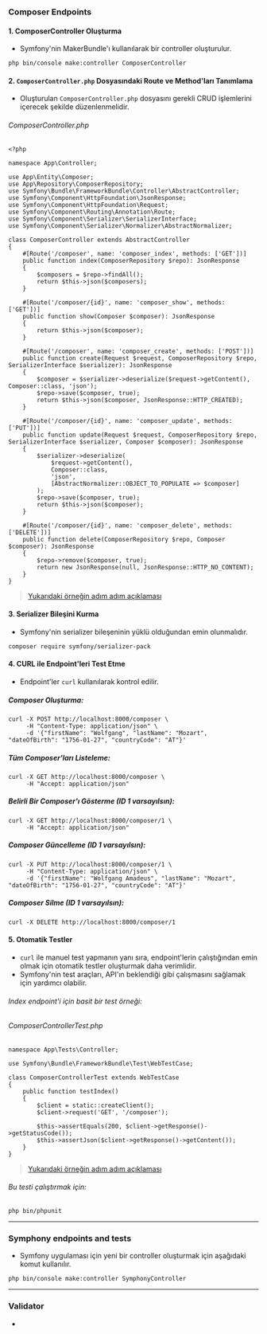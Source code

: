 ### Composer Endpoints
#### 1. ComposerController Oluşturma 
+ Symfony'nin MakerBundle'ı kullanılarak bir controller oluşturulur.
~~~~~~~
php bin/console make:controller ComposerController
~~~~~~~

#### 2. `ComposerController.php` Dosyasındaki Route ve Method'ları Tanımlama
+ Oluşturulan `ComposerController.php` dosyasını gerekli CRUD işlemlerini içerecek şekilde düzenlenmelidir.
###### ComposerController.php
~~~~~~~
<?php

namespace App\Controller;

use App\Entity\Composer;
use App\Repository\ComposerRepository;
use Symfony\Bundle\FrameworkBundle\Controller\AbstractController;
use Symfony\Component\HttpFoundation\JsonResponse;
use Symfony\Component\HttpFoundation\Request;
use Symfony\Component\Routing\Annotation\Route;
use Symfony\Component\Serializer\SerializerInterface;
use Symfony\Component\Serializer\Normalizer\AbstractNormalizer;

class ComposerController extends AbstractController
{
    #[Route('/composer', name: 'composer_index', methods: ['GET'])]
    public function index(ComposerRepository $repo): JsonResponse
    {
        $composers = $repo->findAll();
        return $this->json($composers);
    }

    #[Route('/composer/{id}', name: 'composer_show', methods: ['GET'])]
    public function show(Composer $composer): JsonResponse
    {
        return $this->json($composer);
    }

    #[Route('/composer', name: 'composer_create', methods: ['POST'])]
    public function create(Request $request, ComposerRepository $repo, SerializerInterface $serializer): JsonResponse
    {
        $composer = $serializer->deserialize($request->getContent(), Composer::class, 'json');
        $repo->save($composer, true);
        return $this->json($composer, JsonResponse::HTTP_CREATED);
    }

    #[Route('/composer/{id}', name: 'composer_update', methods: ['PUT'])]
    public function update(Request $request, ComposerRepository $repo, SerializerInterface $serializer, Composer $composer): JsonResponse
    {
        $serializer->deserialize(
            $request->getContent(),
            Composer::class,
            'json',
            [AbstractNormalizer::OBJECT_TO_POPULATE => $composer]
        );
        $repo->save($composer, true);
        return $this->json($composer);
    }

    #[Route('/composer/{id}', name: 'composer_delete', methods: ['DELETE'])]
    public function delete(ComposerRepository $repo, Composer $composer): JsonResponse
    {
        $repo->remove($composer, true);
        return new JsonResponse(null, JsonResponse::HTTP_NO_CONTENT);
    }
}
~~~~~~~
> [Yukarıdaki örneğin adım adım açıklaması](https://github.com/zehraseren/PhpNotes/blob/main/Building%20web%20APIs%20with%20Symfony/Code%20Reading/Composer%20Endpoints.md)

#### 3. Serializer Bileşini Kurma
+ Symfony'nin serializer bileşeninin yüklü olduğundan emin olunmalıdır.
~~~~~~~
composer require symfony/serializer-pack
~~~~~~~

#### 4. CURL ile Endpoint'leri Test Etme
+ Endpoint'ler `curl` kullanılarak kontrol edilir.

##### Composer Oluşturma:
~~~~~~~
curl -X POST http://localhost:8000/composer \
     -H "Content-Type: application/json" \
     -d '{"firstName": "Wolfgang", "lastName": "Mozart", "dateOfBirth": "1756-01-27", "countryCode": "AT"}'
~~~~~~~

##### Tüm Composer'ları Listeleme:
~~~~~~~
curl -X GET http://localhost:8000/composer \
     -H "Accept: application/json"
~~~~~~~

##### Belirli Bir Composer'ı Gösterme (ID 1 varsayılsın):
~~~~~~~
curl -X GET http://localhost:8000/composer/1 \
     -H "Accept: application/json"
~~~~~~~

##### Composer Güncelleme (ID 1 varsayılsın):
~~~~~~~
curl -X PUT http://localhost:8000/composer/1 \
     -H "Content-Type: application/json" \
     -d '{"firstName": "Wolfgang Amadeus", "lastName": "Mozart", "dateOfBirth": "1756-01-27", "countryCode": "AT"}'
~~~~~~~

##### Composer Silme (ID 1 varsayılsın):
~~~~~~~
curl -X DELETE http://localhost:8000/composer/1
~~~~~~~

#### 5. Otomatik Testler
+ `curl` ile manuel test yapmanın yanı sıra, endpoint'lerin çalıştığından emin olmak için otomatik testler oluşturmak daha verimlidir.
+ Symfony'nin test araçları, API'ın beklendiği gibi çalışmasını sağlamak için yardımcı olabilir.
###### Index endpoint'i için basit bir test örneği:
###### ComposerControllerTest.php
~~~~~~~
namespace App\Tests\Controller;

use Symfony\Bundle\FrameworkBundle\Test\WebTestCase;

class ComposerControllerTest extends WebTestCase
{
    public function testIndex()
    {
        $client = static::createClient();
        $client->request('GET', '/composer');

        $this->assertEquals(200, $client->getResponse()->getStatusCode());
        $this->assertJson($client->getResponse()->getContent());
    }
}
~~~~~~~
> [Yukarıdaki örneğin adım adım açıklaması](https://github.com/zehraseren/PhpNotes/blob/main/Building%20web%20APIs%20with%20Symfony/Code%20Reading/Index%20Endpoint%20Test%20%C3%96rne%C4%9Fi.md)

###### Bu testi çalıştırmak için: 
~~~~~~~
php bin/phpunit
~~~~~~~

***
### Symphony endpoints and tests 
+ Symfony uygulaması için yeni bir controller oluşturmak için aşağıdaki komut kullanılır.
~~~~~~~
php bin/console make:controller SymphonyController
~~~~~~~

***
### Validator
+
~~~~~~~
~~~~~~~
> 
